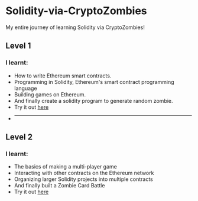 # Solidity-via-CryptoZombies
My entire journey of learning Solidity via CryptoZombies!

## Level 1
### I learnt:
* How to write Ethereum smart contracts.
* Programming in Solidity, Ethereum's smart contract programming language
* Building games on Ethereum.
* And finally create a solidity program to generate random zombie. 
* Try it out [here](https://share.cryptozombies.io/en/lesson/1/share/hybrid?id=Y3p8NTM5NTY1)
* ------------------------------------------------------------------------------------------------

## Level 2
### I learnt:
* The basics of making a multi-player game
* Interacting with other contracts on the Ethereum network
* Organizing larger Solidity projects into multiple contracts
* And finally built a Zombie Card Battle  
* Try it out [here](https://share.cryptozombies.io/en/lesson/2/share/hybrid?id=Y3p8NTM5NTY1)
